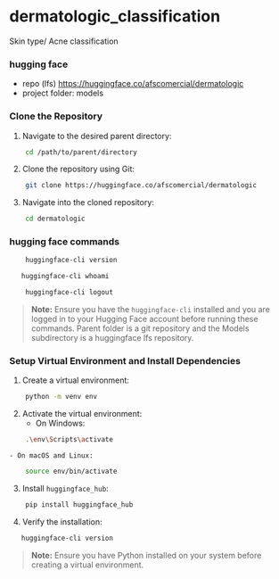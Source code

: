 # dermatologic_classification
Skin type/ Acne classification



### hugging face

- repo (lfs)  https://huggingface.co/afscomercial/dermatologic
- project folder: models

### Clone the Repository

1. Navigate to the desired parent directory:
```sh
    cd /path/to/parent/directory
```

2. Clone the repository using Git:
```sh
    git clone https://huggingface.co/afscomercial/dermatologic
```

3. Navigate into the cloned repository:
```sh
    cd dermatologic
```

### hugging face commands
```sh
    huggingface-cli version
```
```sh
   huggingface-cli whoami
```
```sh
    huggingface-cli logout
```

> **Note:** Ensure you have the `huggingface-cli` installed and you are logged in to your Hugging Face account before running these commands. Parent folder is a git repository and the Models subdirectory is a huggingface lfs repository.


### Setup Virtual Environment and Install Dependencies

1. Create a virtual environment:
```sh
    python -m venv env
```

2. Activate the virtual environment:
    - On Windows:
```sh
    .\env\Scripts\activate
```
    - On macOS and Linux:
```sh
    source env/bin/activate
```

3. Install `huggingface_hub`:
```sh
    pip install huggingface_hub
```

4. Verify the installation:
 ```sh
    huggingface-cli version
```

> **Note:** Ensure you have Python installed on your system before creating a virtual environment.